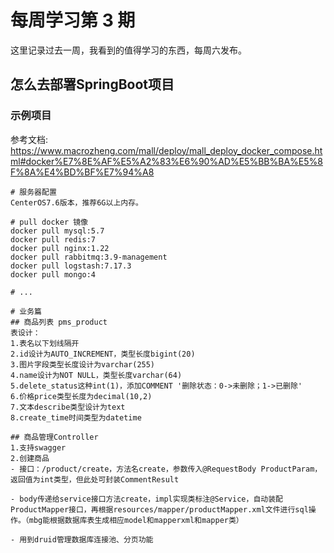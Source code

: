 # 每周学习第 3 期

这里记录过去一周，我看到的值得学习的东西，每周六发布。
## 怎么去部署SpringBoot项目
### 示例项目
参考文档: https://www.macrozheng.com/mall/deploy/mall_deploy_docker_compose.html#docker%E7%8E%AF%E5%A2%83%E6%90%AD%E5%BB%BA%E5%8F%8A%E4%BD%BF%E7%94%A8

```
# 服务器配置
CenterOS7.6版本，推荐6G以上内存。

# pull docker 镜像
docker pull mysql:5.7
docker pull redis:7
docker pull nginx:1.22
docker pull rabbitmq:3.9-management
docker pull logstash:7.17.3
docker pull mongo:4

# ...

# 业务篇
## 商品列表 pms_product 
表设计：
1.表名以下划线隔开
2.id设计为AUTO_INCREMENT，类型长度bigint(20)
3.图片字段类型长度设计为varchar(255)
4.name设计为NOT NULL，类型长度varchar(64)
5.delete_status这种int(1)，添加COMMENT '删除状态：0->未删除；1->已删除'
6.价格price类型长度为decimal(10,2)
7.文本describe类型设计为text
8.create_time时间类型为datetime

## 商品管理Controller
1.支持swagger
2.创建商品
- 接口：/product/create，方法名create，参数传入@RequestBody ProductParam，返回值为int类型，但此处可封装CommentResult

- body传递给service接口方法create，impl实现类标注@Service，自动装配ProductMapper接口，再根据resources/mapper/productMapper.xml文件进行sql操作。（mbg能根据数据库表生成相应model和mapperxml和mapper类）

- 用到druid管理数据库连接池、分页功能
```
